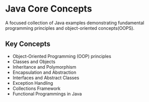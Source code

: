 # Java Core Concepts

A focused collection of Java examples demonstrating fundamental programming principles and object-oriented concepts(OOPS).

## Key Concepts

- Object-Oriented Programming (OOP) principles
- Classes and Objects
- Inheritance and Polymorphism
- Encapsulation and Abstraction
- Interfaces and Abstract Classes
- Exception Handling
- Collections Framework
- Functional Programmings in Java
